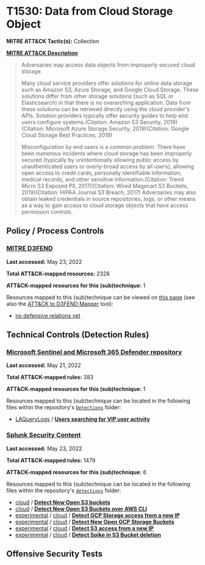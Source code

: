 # T1530: Data from Cloud Storage Object
**MITRE ATT&CK Tactic(s):** Collection

**[MITRE ATT&CK Description](https://attack.mitre.org/techniques/T1530)**
<blockquote>Adversaries may access data objects from improperly secured cloud storage.

Many cloud service providers offer solutions for online data storage such as Amazon S3, Azure Storage, and Google Cloud Storage. These solutions differ from other storage solutions (such as SQL or Elasticsearch) in that there is no overarching application. Data from these solutions can be retrieved directly using the cloud provider's APIs. Solution providers typically offer security guides to help end users configure systems.(Citation: Amazon S3 Security, 2019)(Citation: Microsoft Azure Storage Security, 2019)(Citation: Google Cloud Storage Best Practices, 2019)

Misconfiguration by end users is a common problem. There have been numerous incidents where cloud storage has been improperly secured (typically by unintentionally allowing public access by unauthenticated users or overly-broad access by all users), allowing open access to credit cards, personally identifiable information, medical records, and other sensitive information.(Citation: Trend Micro S3 Exposed PII, 2017)(Citation: Wired Magecart S3 Buckets, 2019)(Citation: HIPAA Journal S3 Breach, 2017) Adversaries may also obtain leaked credentials in source repositories, logs, or other means as a way to gain access to cloud storage objects that have access permission controls.</blockquote>

## Policy / Process Controls
### [MITRE D3FEND](https://d3fend.mitre.org/)
**Last accessed:** May 23, 2022

**Total ATT&CK-mapped resources:** 2328

**ATT&CK-mapped resources for this (sub)technique:** 1

Resources mapped to this (sub)technique can be viewed on [this page](https://d3fend.mitre.org/) (see also the [ATT&CK to D3FEND Mapper](https://d3fend.mitre.org/tools/attack-mapper) tool):

* [no defensive relations yet](https://d3fend.mitre.org/technique/d3f:nodefensiverelationsyet)

## Technical Controls (Detection Rules)
### [Microsoft Sentinel and Microsoft 365 Defender repository](https://github.com/Azure/Azure-Sentinel)
**Last accessed:** May 21, 2022

**Total ATT&CK-mapped rules:** 383

**ATT&CK-mapped resources for this (sub)technique:** 1

Resources mapped to this (sub)technique can be located in the following files within the repository's <code>[Detections](https://github.com/Azure/Azure-Sentinel/tree/master/Detections)</code> folder:

* [LAQueryLogs](https://github.com/Azure/Azure-Sentinel/tree/master/Detections/LAQueryLogs/) / **[Users searching for VIP user activity](https://github.com/Azure/Azure-Sentinel/blob/master/Detections/LAQueryLogs/UserSearchingForVIPUserActivity.yaml)**

### [Splunk Security Content](https://github.com/splunk/security_content)
**Last accessed:** May 23, 2022

**Total ATT&CK-mapped rules:** 1479

**ATT&CK-mapped resources for this (sub)technique:** 6

Resources mapped to this (sub)technique can be located in the following files within the repository's <code>[detections](https://github.com/splunk/security_content/tree/develop/detections)</code> folder:

* [cloud](https://github.com/splunk/security_content/tree/develop/detections/cloud/) / **[Detect New Open S3 buckets](https://github.com/splunk/security_content/blob/develop/detections/cloud/detect_new_open_s3_buckets.yml)**
* [cloud](https://github.com/splunk/security_content/tree/develop/detections/cloud/) / **[Detect New Open S3 Buckets over AWS CLI](https://github.com/splunk/security_content/blob/develop/detections/cloud/detect_new_open_s3_buckets_over_aws_cli.yml)**
* [experimental](https://github.com/splunk/security_content/tree/develop/detections/experimental/) / [cloud](https://github.com/splunk/security_content/tree/develop/detections/experimental/cloud/) / **[Detect GCP Storage access from a new IP](https://github.com/splunk/security_content/blob/develop/detections/experimental/cloud/detect_gcp_storage_access_from_a_new_ip.yml)**
* [experimental](https://github.com/splunk/security_content/tree/develop/detections/experimental/) / [cloud](https://github.com/splunk/security_content/tree/develop/detections/experimental/cloud/) / **[Detect New Open GCP Storage Buckets](https://github.com/splunk/security_content/blob/develop/detections/experimental/cloud/detect_new_open_gcp_storage_buckets.yml)**
* [experimental](https://github.com/splunk/security_content/tree/develop/detections/experimental/) / [cloud](https://github.com/splunk/security_content/tree/develop/detections/experimental/cloud/) / **[Detect S3 access from a new IP](https://github.com/splunk/security_content/blob/develop/detections/experimental/cloud/detect_s3_access_from_a_new_ip.yml)**
* [experimental](https://github.com/splunk/security_content/tree/develop/detections/experimental/) / [cloud](https://github.com/splunk/security_content/tree/develop/detections/experimental/cloud/) / **[Detect Spike in S3 Bucket deletion](https://github.com/splunk/security_content/blob/develop/detections/experimental/cloud/detect_spike_in_s3_bucket_deletion.yml)**


## Offensive Security Tests
